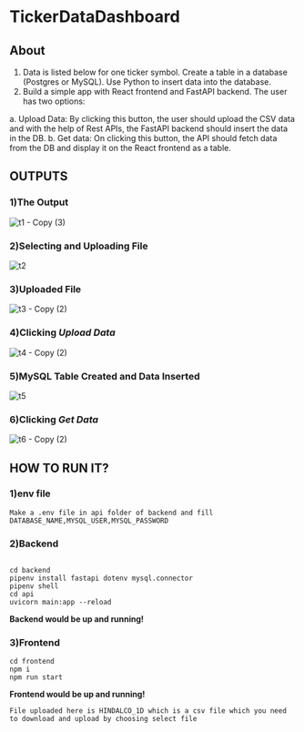 # TickerDataDashboard
## About
1. Data is listed below for one ticker symbol. Create a table in a database (Postgres or MySQL). Use Python to insert data into the database.
2. Build a simple app with React frontend and FastAPI backend. The user has two options:

a. Upload Data: By clicking this button, the user should upload the CSV data and with the help of Rest APIs, the FastAPI backend should insert the data in the DB.
b. Get data: On clicking this button, the API should fetch data from the DB and display it on the React frontend as a table.

## OUTPUTS 
### 1)The Output
![t1 - Copy (3)](https://github.com/ap766/TickerDataDashboard/assets/79255079/0981e7ea-9c91-4a3b-a712-962762ad1d5b)

### 2)Selecting and Uploading File
![t2](https://github.com/ap766/TickerDataDashboard/assets/79255079/efbb489c-328f-4812-afe7-c7e51bb77070)

### 3)Uploaded File
![t3 - Copy (2)](https://github.com/ap766/TickerDataDashboard/assets/79255079/eeb1cbee-68ae-4d84-ad89-4abb31102541)

### 4)Clicking _Upload Data_
![t4 - Copy (2)](https://github.com/ap766/TickerDataDashboard/assets/79255079/9fa6330a-a6f7-4d10-9f18-2642a4619b20)

### 5)MySQL Table Created and Data Inserted
![t5](https://github.com/ap766/TickerDataDashboard/assets/79255079/e85d5087-be11-4254-94b5-7e66ee5e6676)

### 6)Clicking _Get Data_
![t6 - Copy (2)](https://github.com/ap766/TickerDataDashboard/assets/79255079/90fe3cdf-63c2-499d-ba8a-db95f9e05786)

## HOW TO RUN IT?
### 1)env file
`Make a .env file in api folder of backend and fill DATABASE_NAME,MYSQL_USER,MYSQL_PASSWORD`

### 2)Backend 
```

cd backend
pipenv install fastapi dotenv mysql.connector 
pipenv shell
cd api
uvicorn main:app --reload
```
**Backend would be up and running!**

### 3)Frontend
```
cd frontend
npm i
npm run start
```
**Frontend would be up and running!**

`File uploaded here is HINDALCO_1D which is a csv file which you need to download and upload by choosing select file`




   


